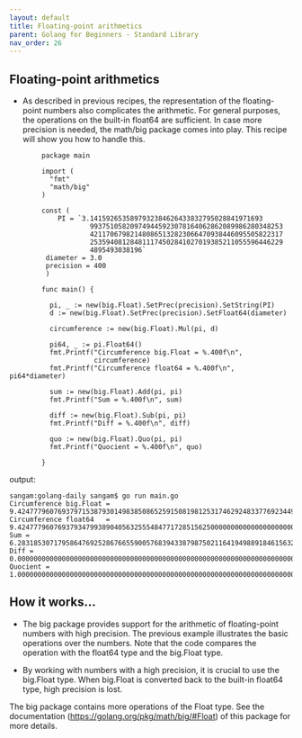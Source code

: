 ```yaml
---
layout: default
title: Floating-point arithmetics
parent: Golang for Beginners - Standard Library
nav_order: 26
---
```


## Floating-point arithmetics

- As described in previous recipes, the representation of the floating-point numbers also complicates the arithmetic. For general purposes, the operations on the built-in float64 are sufficient. In case more precision is needed, the math/big package comes into play. This recipe will show you how to handle this.

```
        package main

        import (
          "fmt"
          "math/big"
        )

        const ( 
            PI = `3.1415926535897932384626433832795028841971693
                    993751058209749445923078164062862089986280348253
                    421170679821480865132823066470938446095505822317
                    253594081284811174502841027019385211055596446229
                    4895493038196`
         diameter = 3.0
         precision = 400
         )

        func main() {

          pi, _ := new(big.Float).SetPrec(precision).SetString(PI)
          d := new(big.Float).SetPrec(precision).SetFloat64(diameter)

          circumference := new(big.Float).Mul(pi, d)

          pi64, _ := pi.Float64()
          fmt.Printf("Circumference big.Float = %.400f\n",
                     circumference)
          fmt.Printf("Circumference float64 = %.400f\n", pi64*diameter)

          sum := new(big.Float).Add(pi, pi)
          fmt.Printf("Sum = %.400f\n", sum)

          diff := new(big.Float).Sub(pi, pi)
          fmt.Printf("Diff = %.400f\n", diff)

          quo := new(big.Float).Quo(pi, pi)
          fmt.Printf("Quocient = %.400f\n", quo)

        }

```
output: 
```
sangam:golang-daily sangam$ go run main.go
Circumference big.Float = 9.4247779607693797153879301498385086525915081981253174629248337769234492188586269958841044760263512039
Circumference float64   = 9.4247779607693793479938904056325554847717285156250000000000000000000000000000000000000000000000000000
Sum = 6.2831853071795864769252867665590057683943387987502116419498891846156328125724179972560696506842341360
Diff = 0.0000000000000000000000000000000000000000000000000000000000000000000000000000000000000000000000000000
Quocient = 1.0000000000000000000000000000000000000000000000000000000000000000000000000000000000000000000000000000
```
## How it works...

- The big package provides support for the arithmetic of floating-point numbers with high precision. The previous example illustrates the basic operations over the numbers. Note that the code compares the operation with the float64 type and the big.Float type.

- By working with numbers with a high precision, it is crucial to use the big.Float type. When big.Float is converted back to the built-in float64 type, high precision is lost.  


The big package contains more operations of the Float type. See the documentation (https://golang.org/pkg/math/big/#Float) of this package for more details.

